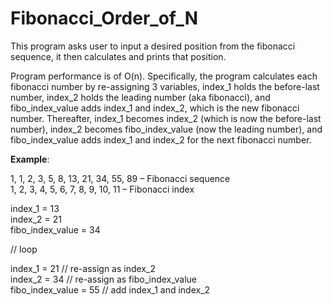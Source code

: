 # Fibonacci_Order_of_N

This program asks user to input a desired position from the fibonacci sequence, it then calculates and prints that position.

Program performance is of O(n).
Specifically, the program calculates each fibonacci number by re-assigning 3 variables, index_1 holds the before-last number, index_2 holds the leading number (aka fibonacci), and fibo_index_value adds index_1 and index_2, which is the new fibonacci number. 
Thereafter, index_1 becomes index_2 (which is now the before-last number), index_2 becomes fibo_index_value (now the leading number), and fibo_index_value adds index_1 and index_2 for the next fibonacci number.

**Example**:

1, 1, 2, 3, 5, 8, 13, 21, 34, 55, 89  – Fibonacci sequence  
1, 2, 3, 4, 5, 6, 7,  8,  9,  10, 11  – Fibonacci index

index_1 = 13  <br>
index_2 = 21  
fibo_index_value = 34  

// loop

index_1 = 21 // re-assign as index_2  
index_2 = 34 // re-assign as fibo_index_value  
fibo_index_value = 55 // add index_1 and index_2  

